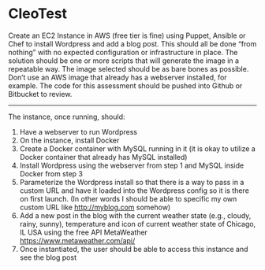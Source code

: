 # CleoTest
Create an EC2 Instance in AWS (free tier is fine) using Puppet, Ansible or Chef to install Wordpress and
add a blog post. This should all be done “from nothing” with no expected configuration or infrastructure
in place. The solution should be one or more scripts that will generate the image in a repeatable way.
The image selected should be as bare bones as possible. Don’t use an AWS image that already has a
webserver installed, for example.
The code for this assessment should be pushed into Github or Bitbucket to review.
*****
The instance, once running, should:
1) Have a webserver to run Wordpress
2) On the instance, install Docker
3) Create a Docker container with MySQL running in it (it is okay to utilize a Docker container that
already has MySQL installed)
4) Install Wordpress using the webserver from step 1 and MySQL inside Docker from step 3
5) Parameterize the Wordpress install so that there is a way to pass in a custom URL and have it
loaded into the Wordpress config so it is there on first launch. (In other words I should be able
to specific my own custom URL like http://myblog.com somehow)
6) Add a new post in the blog with the current weather state (e.g., cloudy, rainy, sunny),
temperature and icon of current weather state of Chicago, IL USA using the free API
MetaWeather https://www.metaweather.com/api/
7) Once instantiated, the user should be able to access this instance and see the blog post
